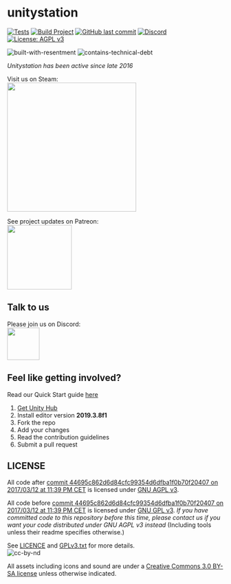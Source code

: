 # unitystation
[![Tests](https://github.com/unitystation/unitystation/workflows/Tests/badge.svg)](https://github.com/unitystation/unitystation/actions?query=workflow%3ATests)
[![Build Project](https://github.com/unitystation/unitystation/workflows/Build%20Project/badge.svg?branch=develop)](https://github.com/unitystation/unitystation/actions?query=workflow%3ABuild+branch%3Adevelop)
[![GitHub last commit](https://img.shields.io/github/last-commit/unitystation/unitystation.svg)](https://github.com/unitystation/unitystation/commits/develop)
[![Discord](https://img.shields.io/discord/273774715741667329.svg)](https://discord.gg/H6EunER)
[![License: AGPL v3](https://img.shields.io/badge/License-AGPL%20v3-blue.svg)](https://www.gnu.org/licenses/agpl-3.0)

![built-with-resentment](http://forthebadge.com/images/badges/built-with-resentment.svg)
![contains-technical-debt](http://forthebadge.com/images/badges/contains-technical-debt.svg)

_Unitystation has been active since late 2016_

Visit us on Steam:  
[<img src="https://user-images.githubusercontent.com/7613738/35184899-b6a0aa8e-fdfb-11e7-91a8-bad8f19937b4.jpg" width="300">](http://store.steampowered.com/app/801140/Unitystation/)

See project updates on Patreon:  
[<img src="https://vignette.wikia.nocookie.net/everyone-else-is-a-returnee/images/6/68/Patreon.png/revision/latest?cb=20161230133220&format=original" width="150">](https://www.patreon.com/unitystation)

## Talk to us
Please join us on Discord:  
[<img src="https://www.seoclerk.com/pics/want57772-1PlHGI1515438378.png" width="75">](https://discord.gg/H6EunER)

## Feel like getting involved?
Read our Quick Start guide [here](https://unitystation.github.io/unitystation/contribution-guides/Starting-contribution/)
1. [Get Unity Hub](https://unity3d.com/get-unity/download)
2. Install editor version **2019.3.8f1**
3. Fork the repo
4. Add your changes
5. Read the contribution guidelines
6. Submit a pull request

## LICENSE

All code after [commit 44695c862d6d84cfc99354d6dfba1f0b70f20407 on 2017/03/12 at 11:39 PM CET](https://github.com/unitystation/unitystation/commit/44695c862d6d84cfc99354d6dfba1f0b70f20407) is licensed under [GNU AGPL v3](https://www.gnu.org/licenses/agpl-3.0.html).

All code before [commit 44695c862d6d84cfc99354d6dfba1f0b70f20407 on 2017/03/12 at 11:39 PM CET](https://github.com/unitystation/unitystation/commit/44695c862d6d84cfc99354d6dfba1f0b70f20407) is licensed under [GNU GPL v3](https://www.gnu.org/licenses/gpl-3.0.html).
_If you have committed code to this repository before this time, please contact us if you want your code distributed under GNU AGPL v3 instead_
(Including tools unless their readme specifies otherwise.)

See [LICENCE](https://github.com/unitystation/unitystation/blob/develop/LICENSE) and [GPLv3.txt](https://github.com/unitystation/unitystation/blob/develop/docs/GPLv3.txt) for more details.  
![cc-by-nd](http://forthebadge.com/images/badges/cc-by-nd.svg)

All assets including icons and sound are under a [Creative Commons 3.0 BY-SA license](https://creativecommons.org/licenses/by-sa/3.0/) unless otherwise indicated.
